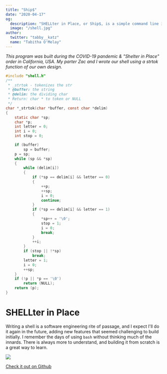 ```yaml
---
title: "Ship$"
date: "2020-04-17"
og:
  description: "SHELLter in Place, or Ship$, is a simple command line interpreter written in C."
  image: "/shell.jpg"
author:
  twitter: "tabby__katz"
  name: "Tabitha O'Melay"
---
```


_This program was built during the COVID-19 pandemic & "Shelter in Place" order in California, USA. My parter Zac and I wrote our shell using a strtok function of our own design._

```C
#include "shell.h"
/**
 * _strtok - tokenizes the str
 * @buffer: the string
 * @delim: the dividing char
 * Return: char * to token or NULL
 */
char *_strtok(char *buffer, const char *delim)
{
	static char *sp;
	char *p;
	int letter = 0;
	int i = 0;
	int stop = 0;

	if (buffer)
		sp = buffer;
	p = sp;
	while (sp && *sp)
	{
		while (delim[i])
		{
			if (*sp == delim[i] && letter == 0)
			{
				++p;
				++sp;
				i = 0;
				continue;
			}
			if (*sp == delim[i] && letter == 1)
			{
				*sp++ = '\0';
				stop = 1;
				i = 0;
				break;
			}
			++i;
		}
		if (stop || !*sp)
			break;
		letter = 1;
		i = 0;
		++sp;
	}
	if (!p || *p == '\0')
		return (NULL);
	return (p);
}
```

# SHELLter in Place
Writing a shell is a software engineering rite of passage, and I expect I'll do
it again in the future, adding new features that seemed challenging to
build initially. I remember the days of using `bash` without thinking much of the innards. There
is always more to understand, and building it from scratch is a great way to
learn.

![](/shellimg.jpeg)


<p> <a href="https://github.com/zacwoll/simple_shell" target="_blank">Check it out on Github</a></p>



